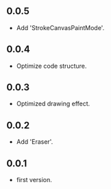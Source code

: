 ## 0.0.5

* Add 'StrokeCanvasPaintMode'.

## 0.0.4

* Optimize code structure.

## 0.0.3

* Optimized drawing effect.

## 0.0.2

* Add 'Eraser'.

## 0.0.1

* first version.
